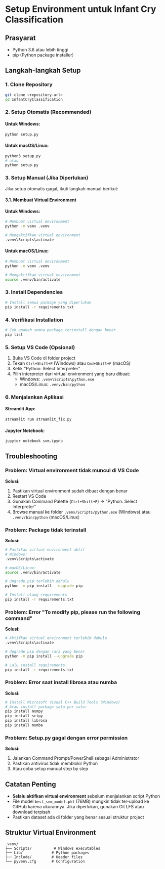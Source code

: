 # Setup Environment untuk Infant Cry Classification

## Prasyarat
- Python 3.8 atau lebih tinggi
- pip (Python package installer)

## Langkah-langkah Setup

### 1. Clone Repository
```bash
git clone <repository-url>
cd InfantCryClassification
```

### 2. Setup Otomatis (Recommended)

#### Untuk Windows:
```bash
python setup.py
```

#### Untuk macOS/Linux:
```bash
python3 setup.py
# atau
python setup.py
```

### 3. Setup Manual (Jika Diperlukan)

Jika setup otomatis gagal, ikuti langkah manual berikut:

#### 3.1. Membuat Virtual Environment

#### Untuk Windows:
```bash
# Membuat virtual environment
python -m venv .venv

# Mengaktifkan virtual environment
.venv\Scripts\activate
```

#### Untuk macOS/Linux:
```bash
# Membuat virtual environment
python -m venv .venv

# Mengaktifkan virtual environment
source .venv/bin/activate
```

### 3. Install Dependencies
```bash
# Install semua package yang diperlukan
pip install -r requirements.txt
```

### 4. Verifikasi Installation
```bash
# Cek apakah semua package terinstall dengan benar
pip list
```

### 5. Setup VS Code (Opsional)

1. Buka VS Code di folder project
2. Tekan `Ctrl+Shift+P` (Windows) atau `Cmd+Shift+P` (macOS)
3. Ketik "Python: Select Interpreter"
4. Pilih interpreter dari virtual environment yang baru dibuat:
   - Windows: `.venv\Scripts\python.exe`
   - macOS/Linux: `.venv/bin/python`

### 6. Menjalankan Aplikasi

#### Streamlit App:
```bash
streamlit run streamlit_fix.py
```

#### Jupyter Notebook:
```bash
jupyter notebook svm.ipynb
```

## Troubleshooting

### Problem: Virtual environment tidak muncul di VS Code
**Solusi:**
1. Pastikan virtual environment sudah dibuat dengan benar
2. Restart VS Code
3. Gunakan Command Palette (`Ctrl+Shift+P`) → "Python: Select Interpreter"
4. Browse manual ke folder `.venv/Scripts/python.exe` (Windows) atau `.venv/bin/python` (macOS/Linux)

### Problem: Package tidak terinstall
**Solusi:**
```bash
# Pastikan virtual environment aktif
# Windows:
.venv\Scripts\activate

# macOS/Linux:
source .venv/bin/activate

# Upgrade pip terlebih dahulu
python -m pip install --upgrade pip

# Install ulang requirements
pip install -r requirements.txt
```

### Problem: Error "To modify pip, please run the following command"
**Solusi:**
```bash
# Aktifkan virtual environment terlebih dahulu
.venv\Scripts\activate

# Upgrade pip dengan cara yang benar
python -m pip install --upgrade pip

# Lalu install requirements
pip install -r requirements.txt
```

### Problem: Error saat install librosa atau numba
**Solusi:**
```bash
# Install Microsoft Visual C++ Build Tools (Windows)
# Atau install package satu per satu:
pip install numpy
pip install scipy
pip install librosa
pip install numba
```

### Problem: Setup.py gagal dengan error permission
**Solusi:**
1. Jalankan Command Prompt/PowerShell sebagai Administrator
2. Pastikan antivirus tidak memblokir Python
3. Atau coba setup manual step by step

## Catatan Penting

- **Selalu aktifkan virtual environment** sebelum menjalankan script Python
- File model `best_svm_model.pkl` (76MB) mungkin tidak ter-upload ke GitHub karena ukurannya. Jika diperlukan, gunakan Git LFS atau download terpisah
- Pastikan dataset ada di folder yang benar sesuai struktur project

## Struktur Virtual Environment
```
.venv/
├── Scripts/          # Windows executables
├── Lib/             # Python packages
├── Include/         # Header files
└── pyvenv.cfg       # Configuration
``` 